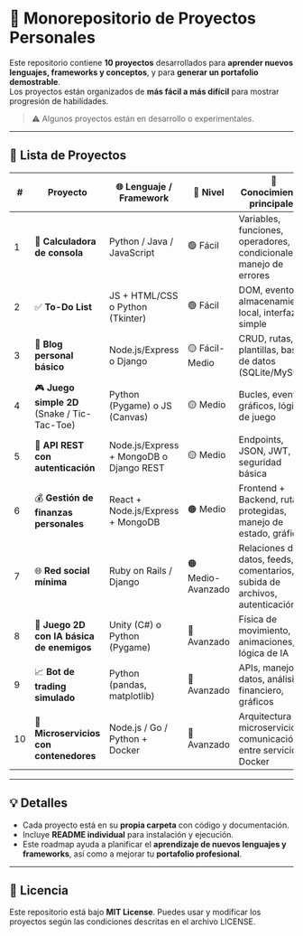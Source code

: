 # 🚀 Monorepositorio de Proyectos Personales

Este repositorio contiene **10 proyectos** desarrollados para **aprender nuevos lenguajes, frameworks y conceptos**, y para **generar un portafolio demostrable**.  
Los proyectos están organizados de **más fácil a más difícil** para mostrar progresión de habilidades.

> ⚠️ Algunos proyectos están en desarrollo o experimentales.

---

## 📂 Lista de Proyectos

| # | Proyecto | 🌐 Lenguaje / Framework | 🔰 Nivel | 🧠 Conocimientos principales |
|---|----------|-----------------------|----------|-----------------------------|
| 1 | 🧮 **Calculadora de consola** | Python / Java / JavaScript | 🟢 Fácil | Variables, funciones, operadores, condicionales, manejo de errores |
| 2 | ✅ **To-Do List** | JS + HTML/CSS o Python (Tkinter) | 🟢 Fácil | DOM, eventos, almacenamiento local, interfaz simple |
| 3 | 📝 **Blog personal básico** | Node.js/Express o Django | 🟡 Fácil-Medio | CRUD, rutas, plantillas, bases de datos (SQLite/MySQL) |
| 4 | 🎮 **Juego simple 2D** (Snake / Tic-Tac-Toe) | Python (Pygame) o JS (Canvas) | 🟡 Medio | Bucles, eventos, gráficos, lógica de juego |
| 5 | 🔐 **API REST con autenticación** | Node.js/Express + MongoDB o Django REST | 🟡 Medio | Endpoints, JSON, JWT, seguridad básica |
| 6 | 💰 **Gestión de finanzas personales** | React + Node.js/Express + MongoDB | 🟠 Medio | Frontend + Backend, rutas protegidas, manejo de estado, gráficos |
| 7 | 🌐 **Red social mínima** | Ruby on Rails / Django | 🟠 Medio-Avanzado | Relaciones de datos, feeds, comentarios, subida de archivos, autenticación |
| 8 | 👾 **Juego 2D con IA básica de enemigos** | Unity (C#) o Python (Pygame) | 🔴 Avanzado | Física de movimiento, animaciones, lógica de IA |
| 9 | 📈 **Bot de trading simulado** | Python (pandas, matplotlib) | 🔴 Avanzado | APIs, manejo de datos, análisis financiero, gráficos |
| 10 | 🐳 **Microservicios con contenedores** | Node.js / Go / Python + Docker | 🔴 Avanzado | Arquitectura de microservicios, comunicación entre servicios, Docker |

---

## 💡 Detalles

- Cada proyecto está en su **propia carpeta** con código y documentación.
- Incluye **README individual** para instalación y ejecución.
- Este roadmap ayuda a planificar el **aprendizaje de nuevos lenguajes y frameworks**, así como a mejorar tu **portafolio profesional**.

---

## 📄 Licencia

Este repositorio está bajo **MIT License**. Puedes usar y modificar los proyectos según las condiciones descritas en el archivo LICENSE.
